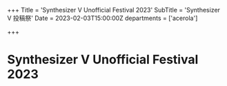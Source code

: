 +++
Title = 'Synthesizer V Unofficial Festival 2023'
SubTitle = 'Synthesizer V 投稿祭'
Date = 2023-02-03T15:00:00Z
departments = ['acerola']

+++

# Synthesizer V Unofficial Festival 2023

